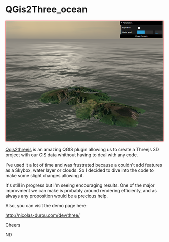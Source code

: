 # QGis2Three_ocean

![example_img](/ex.png)

<a href="https://github.com/minorua/Qgis2threejs" target="_blank">Qgis2threejs</a> is an amazing QGIS plugin allowing us to create a Threejs 3D project with our GIS data whithout having to deal with any code.

I've used it a lot of time and was frustrated because a couldn't add features as a Skybox, water layer or clouds. So I decided to dive into the code to make some slight changes allowing it.

It's still in progress but i'm seeing encouraging results. One of the major improvment we can make is probably around rendering efficienty, and as always any proposition would be a precious help.

Also, you can visit the demo page here:

http://nicolas-durou.com/dev/three/

Cheers

ND
